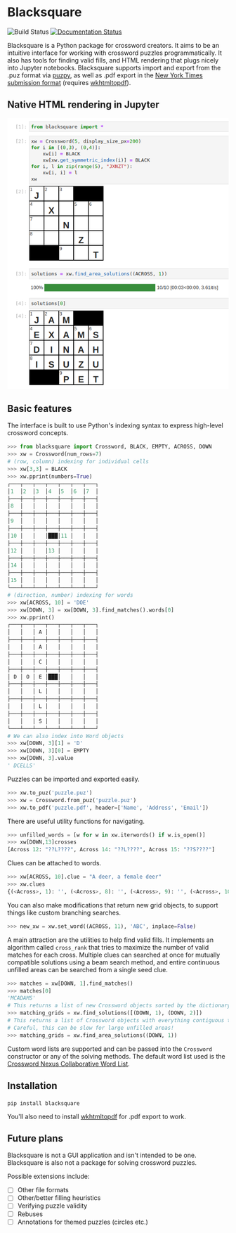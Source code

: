 # Blacksquare
![Build Status](https://github.com/pmaher86/blacksquare/actions/workflows/build-and-test.yaml/badge.svg) [![Documentation Status](https://readthedocs.org/projects/blacksquare/badge/?version=latest)](https://blacksquare.readthedocs.io/en/latest/?badge=latest)


Blacksquare is a Python package for crossword creators. It aims to be an intuitive interface for working with crossword puzzles programmatically. It also has tools for finding valid fills, and HTML rendering that plugs nicely into Jupyter notebooks. Blacksquare supports import and export from the .puz format via [puzpy](https://github.com/alexdej/puzpy), as well as .pdf export in the [New York Times submission format](https://www.nytimes.com/puzzles/submissions/crossword) (requires [wkhtmltopdf](https://wkhtmltopdf.org/)).

## Native HTML rendering in Jupyter
![Jupyter example](assets/jupyter.png?raw=true)

## Basic features
The interface is built to use Python's indexing syntax to express high-level crossword concepts.

```python
>>> from blacksquare import Crossword, BLACK, EMPTY, ACROSS, DOWN
>>> xw = Crossword(num_rows=7)
# (row, column) indexing for individual cells
>>> xw[3,3] = BLACK
>>> xw.pprint(numbers=True)
┌───┬───┬───┬───┬───┬───┬───┐
│1  │2  │3  │4  │5  │6  │7  │
├───┼───┼───┼───┼───┼───┼───┤
│8  │   │   │   │   │   │   │
├───┼───┼───┼───┼───┼───┼───┤
│9  │   │   │   │   │   │   │
├───┼───┼───┼───┼───┼───┼───┤
│10 │   │   │███│11 │   │   │
├───┼───┼───┼───┼───┼───┼───┤
│12 │   │   │13 │   │   │   │
├───┼───┼───┼───┼───┼───┼───┤
│14 │   │   │   │   │   │   │
├───┼───┼───┼───┼───┼───┼───┤
│15 │   │   │   │   │   │   │
└───┴───┴───┴───┴───┴───┴───┘
# (direction, number) indexing for words
>>> xw[ACROSS, 10] = 'DOE'
>>> xw[DOWN, 3] = xw[DOWN, 3].find_matches().words[0]
>>> xw.pprint()
┌───┬───┬───┬───┬───┬───┬───┐
│   │   │ A │   │   │   │   │
├───┼───┼───┼───┼───┼───┼───┤
│   │   │ A │   │   │   │   │
├───┼───┼───┼───┼───┼───┼───┤
│   │   │ C │   │   │   │   │
├───┼───┼───┼───┼───┼───┼───┤
│ D │ O │ E │███│   │   │   │
├───┼───┼───┼───┼───┼───┼───┤
│   │   │ L │   │   │   │   │
├───┼───┼───┼───┼───┼───┼───┤
│   │   │ L │   │   │   │   │
├───┼───┼───┼───┼───┼───┼───┤
│   │   │ S │   │   │   │   │
└───┴───┴───┴───┴───┴───┴───┘
# We can also index into Word objects
>>> xw[DOWN, 3][1] = 'D'
>>> xw[DOWN, 3][0] = EMPTY
>>> xw[DOWN, 3].value
' DCELLS'
```
Puzzles can be imported and exported easily.
```python
>>> xw.to_puz('puzzle.puz')
>>> xw = Crossword.from_puz('puzzle.puz')
>>> xw.to_pdf('puzzle.pdf', header=['Name', 'Address', 'Email'])
```
There are useful utility functions for navigating.
```python
>>> unfilled_words = [w for w in xw.iterwords() if w.is_open()]
>>> xw[DOWN,13]crosses
[Across 12: "??L????", Across 14: "??L????", Across 15: "??S????"]
```
Clues can be attached to words.
```python
>>> xw[ACROSS, 10].clue = "A deer, a female deer"
>>> xw.clues
{(<Across>, 1): '', (<Across>, 8): '', (<Across>, 9): '', (<Across>, 10): 'A deer, a female deer', (<Across>, 11): '', (<Across>, 12): '', (<Down>, 1): '', (<Down>, 2): '', (<Down>, 3): '', (<Down>, 4): '', (<Down>, 5): '', (<Down>, 6): '', (<Down>, 7): '', (<Across>, 14): '', (<Across>, 15): '', (<Down>, 13): ''}
```
You can also make modifications that return new grid objects, to support things like custom branching searches.
```python
>>> new_xw = xw.set_word((ACROSS, 11), 'ABC', inplace=False)
```

A main attraction are the utilities to help find valid fills. It implements an algorithm called `cross_rank` that tries to maximize the number of valid matches for each cross. Multiple clues can searched at once for mutually compatible solutions using a beam search method, and entire continuous unfilled areas can be searched from a single seed clue.
```python
>>> matches = xw[DOWN, 1].find_matches()
>>> matches[0]
'MCADAMS'
# This returns a list of new Crossword objects sorted by the dictionary scores of the words
>>> matching_grids = xw.find_solutions([(DOWN, 1), (DOWN, 2)])
# This returns a list of Crossword objects with everything contiguous to (DOWN, 1) filled.
# Careful, this can be slow for large unfilled areas!
>>> matching_grids = xw.find_area_solutions((DOWN, 1))
```


Custom word lists are supported and can be passed into the `Crossword` constructor or any of the solving methods. The default word list used is the [Crossword Nexus Collaborative Word List](https://github.com/Crossword-Nexus/collaborative-word-list).
## Installation
`pip install blacksquare`

You'll also need to install [wkhtmltopdf](https://wkhtmltopdf.org/) for .pdf export to work.

## Future plans
Blacksquare is not a GUI application and isn't intended to be one. Blacksquare is also not a package for solving crossword puzzles. 

Possible extensions include: 
- [ ] Other file formats
- [ ] Other/better filling heuristics
- [ ] Verifying puzzle validity
- [ ] Rebuses
- [ ] Annotations for themed puzzles (circles etc.)
